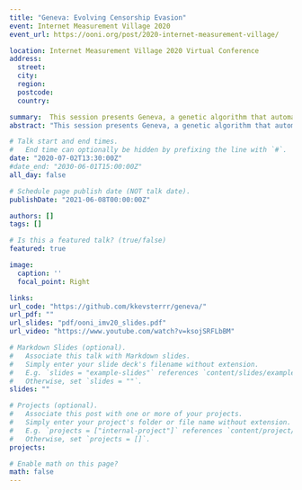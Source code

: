 ```yaml
---
title: "Geneva: Evolving Censorship Evasion"
event: Internet Measurement Village 2020
event_url: https://ooni.org/post/2020-internet-measurement-village/

location: Internet Measurement Village 2020 Virtual Conference
address:
  street: 
  city: 
  region: 
  postcode: 
  country: 

summary:  This session presents Geneva, a genetic algorithm that automatically discovers new ways to circumvent censorship, and includes a live demo of evading censorship.	
abstract: "This session presents Geneva, a genetic algorithm that automatically discovers new ways to circumvent censorship, and includes a live demo of evading censorship."

# Talk start and end times.
#   End time can optionally be hidden by prefixing the line with `#`.
date: "2020-07-02T13:30:00Z"
#date_end: "2030-06-01T15:00:00Z"
all_day: false

# Schedule page publish date (NOT talk date).
publishDate: "2021-06-08T00:00:00Z"

authors: []
tags: []

# Is this a featured talk? (true/false)
featured: true

image:
  caption: ''
  focal_point: Right

links:
url_code: "https://github.com/kkevsterrr/geneva/"
url_pdf: ""
url_slides: "pdf/ooni_imv20_slides.pdf"
url_video: "https://www.youtube.com/watch?v=ksojSRFLbBM"

# Markdown Slides (optional).
#   Associate this talk with Markdown slides.
#   Simply enter your slide deck's filename without extension.
#   E.g. `slides = "example-slides"` references `content/slides/example-slides.md`.
#   Otherwise, set `slides = ""`.
slides: ""

# Projects (optional).
#   Associate this post with one or more of your projects.
#   Simply enter your project's folder or file name without extension.
#   E.g. `projects = ["internal-project"]` references `content/project/deep-learning/index.md`.
#   Otherwise, set `projects = []`.
projects:

# Enable math on this page?
math: false
---
```


